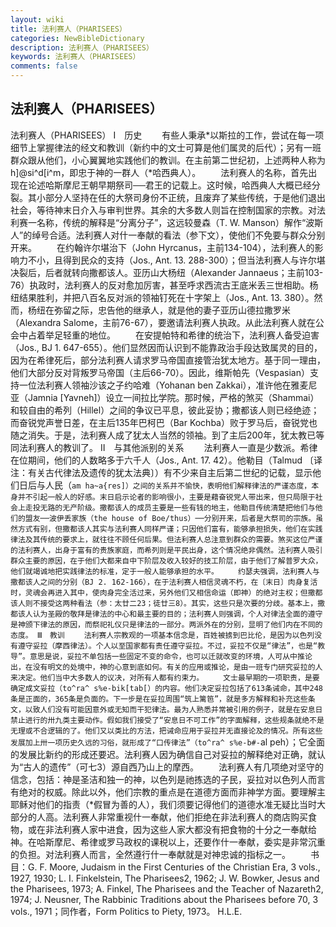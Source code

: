 ```yaml
---
layout: wiki
title: 法利赛人（PHARISEES）
categories: NewBibleDictionary
description: 法利赛人（PHARISEES）
keywords: 法利赛人（PHARISEES）
comments: false
---
```


## 法利赛人（PHARISEES）



法利赛人（PHARISEES）
Ⅰ　历史
　　有些人秉承*以斯拉的工作，尝试在每一项细节上掌握律法的经文和教训（新约中的文士可算是他们属灵的后代）；另有一班群众跟从他们，小心翼翼地实践他们的教训。在主前第二世纪初，上述两种人称为 h]@si^d[i^m，即忠于神的一群人（*哈西典人）。
　　法利赛人的名称，首先出现在论述哈斯摩尼王朝早期祭司──君王的记载上。这时候，哈西典人大概已经分裂。其小部分人坚持在任的大祭司身份不正统，且废弃了某些传统，于是他们退出社会，等待神末日介入与审判世界。其余的大多数人则旨在控制国家的宗教。对法利赛一名称，传统的解释是“分离分子”，这远较曼森（T. W. Manson）解作“波斯人”的绰号合适。法利赛人对什一奉献的看法（参下文），使他们不免要与群众分别开来。
　　在约翰许尔堪治下（John Hyrcanus，主前134-104），法利赛人的影响力不小，且得到民众的支持（Jos., Ant. 13. 288-300）；但当法利赛人与许尔堪决裂后，后者就转向撒都该人。亚历山大杨纽（Alexander Jannaeus；主前103-76）执政时，法利赛人的反对愈加厉害，甚至呼求西流古王底米丢三世相助。杨纽结果胜利，并把八百名反对派的领袖钉死在十字架上（Jos., Ant. 13. 380）。然而，杨纽在弥留之际，忠告他的继承人，就是他的妻子亚历山德拉撒罗米（Alexandra Salome，主前76-67），要邀请法利赛人执政。从此法利赛人就在公会中占着举足轻重的地位。
　　在安提帕特和希律的统治下，法利赛人备受迫害（Jos., BJ 1. 647-655）。他们显然因而认识到不能靠政治手段达致属灵的目的，因为在希律死后，部分法利赛人请求罗马帝国直接管治犹太地方。基于同一理由，他们大部分反对背叛罗马帝国（主后66-70）。因此，维斯帕先（Vespasian）支持一位法利赛人领袖沙该之子约哈难（Yohanan ben Zakkai），准许他在雅麦尼亚（Jamnia [Yavneh]）设立一间拉比学院。那时候，严格的煞买（Shammai）和较自由的希列（Hillel）之间的争议已平息，彼此妥协；撒都该人则已经绝迹；而奋锐党声誉日差，在主后135年巴柯巴（Bar Kochba）败于罗马后，奋锐党也随之消失。于是，法利赛人成了犹太人当然的领袖。到了主后200年，犹太教已等同法利赛人的教训了。
Ⅱ　与其他派别的关系
　　法利赛人一直是少数派。希律在位期间，他们的人数略多于六千人（Jos., Ant. 17. 42）。他勒目（Talmud 〔译注：有关古代律法及遗传的犹太法典〕）有不少来自主后第二世纪的记载，显示他们日后与人民（`am ha~a{res]）之间的关系并不愉快，表明他们解释律法的严谨态度，本身并不引起一般人的好感。末日启示论者的影响很小，主要是藉奋锐党人带出来，但只局限于社会上走投无路的无产阶级。撒都该人的成员主要是一些有钱的地主，他勒目传统清楚把他们与他们的盟友──波伊丢家族（the house of Boe/thus）──分别开来，后者是大祭司的宗族。虽然方式有别，但撒都该人其实与法利赛人同样严谨；只因他们富有，能够承担损失，他们在实践律法及其传统的要求上，就往往不顾任何后果。但法利赛人总注意到群众的需要。煞买这位严谨的法利赛人，出身于富有的贵族家庭，而希列则是平民出身，这个情况绝非偶然。法利赛人吸引群众主要的原因，在于他们大都来自中下阶层及收入较好的技工阶层，由于他们了解普罗大众，他们就竭诚地把实践律法的标准，定于一般人能够承担的水平。
　　约瑟夫强调，法利赛人与撒都该人之间的分别（BJ
2. 162-166），在于法利赛人相信灵魂不朽，在〔末日〕肉身复活时，灵魂会再进入其中，使肉身完全活过来，另外他们又相信命运（即神）的绝对主权；但撒都该人则不接受这两种看法（参：太廿二23；徒廿三8）。其实，这些只是次要的分歧。基本上，撒都该人认为圣殿的敬拜是律法的中心和最主要的目的；法利赛人则强调，个人对律法全面的遵守是神颁下律法的原因，而祭祀礼仪只是律法的一部分。两派外在的分别，显明了他们内在不同的态度。
Ⅲ　教训
　　法利赛人宗教观的一项基本信念是，百姓被掳到巴比伦，是因为以色列没有遵守妥拉（摩西律法）。个人以至国家都有责任遵守妥拉。不过，妥拉不仅是“律法”，也是“教导”。意思是说，妥拉不单包括一些固定不变的命令，也可以迁就改变的环境，人可从中推论出，在没有明文的处境中，神的心意到底如何。有关的应用或推论，是由一班专门研究妥拉的人来决定。他们当中大多数人的议决，对所有人都有约束力。
　　文士最早期的一项职责，是要确定成文妥拉（to^ra^ s%e-bik[tab[）的内容。他们决定妥拉包括了613条诫命，其中248条是正面的，365条是负面的。下一步是在妥拉周围“筑上篱笆”，就是多方解释和补充这些条文，以致人们没有可能因意外或无知而干犯律法。最为人熟悉并常被引用的例子，就是在安息日禁止进行的卅九类主要动作。假如我们接受了“安息日不可工作”的字面解释，这些规条就绝不是无理或不合逻辑的了。他们又以类比的方法，把诫命应用于妥拉并无直接论及的情况。所有这些发展加上卅一项历史久远的习俗，就形成了“口传律法”（to^ra^ s%e-b#-`al peh）；它全面的发展比新约的形成还要迟。法利赛人因为确信自己对妥拉的解释绝对正确，就认为“古人的遗传”（可七3）源自西乃山上的摩西。
　　法利赛人有几项绝对坚守的信念，包括：神是圣洁和独一的神，以色列是祂拣选的子民，妥拉对以色列人而言有绝对的权威。除此以外，他们宗教的重点是在道德方面而非神学方面。要理解主耶稣对他们的指责（*假冒为善的人），我们须要记得他们的道德水准无疑比当时大部分的人高。法利赛人非常重视什一奉献，他们拒绝在非法利赛人的商店购买食物，或在非法利赛人家中进食，因为这些人家大都没有把食物的十分之一奉献给神。在哈斯摩尼、希律或罗马政权的课税以上，还要作什一奉献，委实是非常沉重的负担。对法利赛人而言，全然遵行什一奉献就是对神忠诚的指标之一。
　　书目：G. F. Moore, Judaism in the First Centuries of the
Christian Era, 3 vols., 1927, 1930; L. I. Finkelstein, The Pharisees2, 1962; J. W. Bowker, Jesus and the Pharisees, 1973; A. Finkel, The Pharisees and the Teacher of Nazareth2, 1974; J. Neusner, The Rabbinic Traditions about the Pharisees
before 70, 3 vols., 1971；同作者，Form Politics
to Piety,
1973。
H.L.E.




